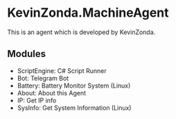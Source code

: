 # KevinZonda.MachineAgent

This is an agent which is developed by KevinZonda.

## Modules

- ScriptEngine: C# Script Runner
- Bot: Telegram Bot
- Battery: Battery Monitor System (Linux)
- About: About this Agent
- IP: Get IP info
- SysInfo: Get System Information (Linux)
